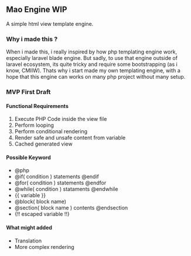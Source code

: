 ## Mao Engine WIP
A simple html view template engine. 

### Why i made this ?
When i made this, i really inspired by how php templating engine work, especially laravel blade engine. But sadly, to use that engine outside of laravel ecosystem, its quite tricky and 
require some bootstrapping (as i know, CMIIW). Thats why i start made my own templating engine, with a hope that this engine can works on many php project without many
setup.


### MVP First Draft
#### Functional Requirements
1. Execute PHP Code inside the view file
2. Perform looping
3. Perform conditional rendering
4. Render safe and unsafe content from variable
5. Cached generated view


#### Possible Keyword
- @php
- @if( condition ) statements @endif
- @for( condition ) statements @endfor
- @while( condition ) stataments @endwhile
- {{ variable }}
- @block( block name)
- @section( block name ) contents @endsection
- {!! escaped variable !!}


#### What might added
- Translation
- More complex rendering
